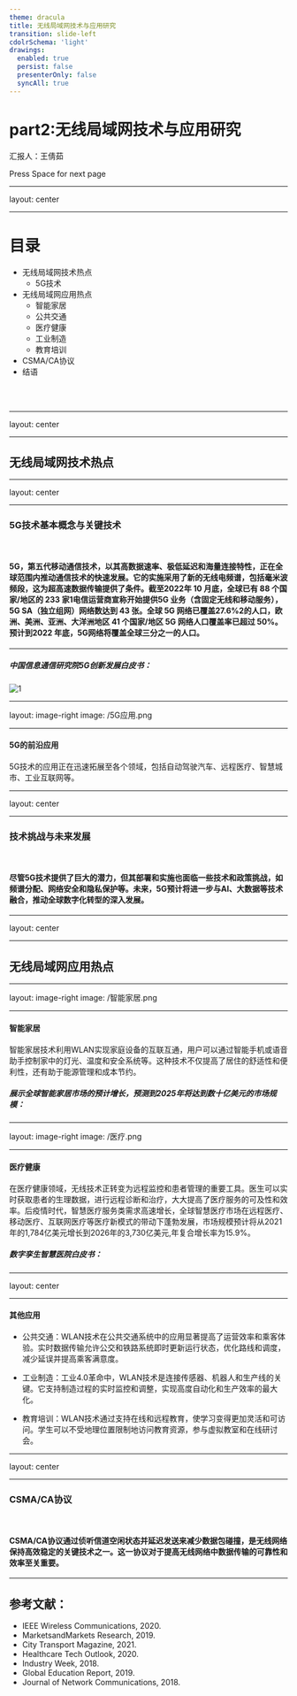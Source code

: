 ```yaml
---
theme: dracula
title: 无线局域网技术与应用研究
transition: slide-left
cdolrSchema: 'light'
drawings:
  enabled: true
  persist: false
  presenterOnly: false
  syncAll: true
---
```

# part2:无线局域网技术与应用研究

汇报人：王倩茹

<div class="pt-12">
  <span @click="next" class="px-2 p-1 rounded cursor-pointer hover:bg-white hover:bg-opacity-10">
    Press Space for next page <carbon:arrow-right class="inline"/>
  </span>
</div>

---
layout: center

---

# 目录

- 无线局域网技术热点
  - 5G技术
- 无线局域网应用热点
  - 智能家居
  - 公共交通
  - 医疗健康
  - 工业制造
  - 教育培训
- CSMA/CA协议
- 结语

<br>
<br>

---
layout: center

---

## 无线局域网技术热点

---
layout: center

---

### 5G技术基本概念与关键技术
<br>

#### 5G，第五代移动通信技术，以其高数据速率、极低延迟和海量连接特性，正在全球范围内推动通信技术的快速发展。它的实施采用了新的无线电频谱，包括毫米波频段，这为超高速数据传输提供了条件。截至2022年 10 月底，全球已有 88 个国家/地区的 233 家1电信运营商宣称开始提供5G 业务（含固定无线和移动服务），5G SA（独立组网）网络数达到 43 张。全球 5G 网络已覆盖27.6%2的人口，欧洲、美洲、亚洲、大洋洲地区 41 个国家/地区 5G 网络人口覆盖率已超过 50%。预计到2022 年底，5G网络将覆盖全球三分之一的人口。

---

##### 中国信息通信研究院5G创新发展白皮书：
![1](/5G发展.png)

---
layout: image-right
image: /5G应用.png

---

#### 5G的前沿应用

5G技术的应用正在迅速拓展至各个领域，包括自动驾驶汽车、远程医疗、智慧城市、工业互联网等。

---
layout: center

---

### 技术挑战与未来发展
<br>

#### 尽管5G技术提供了巨大的潜力，但其部署和实施也面临一些技术和政策挑战，如频谱分配、网络安全和隐私保护等。未来，5G预计将进一步与AI、大数据等技术融合，推动全球数字化转型的深入发展。

---
layout: center

---

## 无线局域网应用热点

---
layout: image-right
image: /智能家居.png

---

#### 智能家居

智能家居技术利用WLAN实现家庭设备的互联互通，用户可以通过智能手机或语音助手控制家中的灯光、温度和安全系统等。这种技术不仅提高了居住的舒适性和便利性，还有助于能源管理和成本节约。

##### 展示全球智能家居市场的预计增长，预测到2025年将达到数十亿美元的市场规模：


---
layout: image-right
image: /医疗.png

---
#### 医疗健康

在医疗健康领域，无线技术正转变为远程监控和患者管理的重要工具。医生可以实时获取患者的生理数据，进行远程诊断和治疗，大大提高了医疗服务的可及性和效率。后疫情时代，智慧医疗服务类需求高速增长，全球智慧医疗市场在远程医疗、移动医疗、互联网医疗等医疗新模式的带动下蓬勃发展，市场规模预计将从2021年的1,784亿美元增长到2026年的3,730亿美元,年复合增长率为15.9%。

##### 数字孪生智慧医院白皮书：

---
layout: center

---

#### 其他应用

- 公共交通：WLAN技术在公共交通系统中的应用显著提高了运营效率和乘客体验。实时数据传输允许公交和铁路系统即时更新运行状态，优化路线和调度，减少延误并提高乘客满意度。

- 工业制造：工业4.0革命中，WLAN技术是连接传感器、机器人和生产线的关键。它支持制造过程的实时监控和调整，实现高度自动化和生产效率的最大化。

- 教育培训：WLAN技术通过支持在线和远程教育，使学习变得更加灵活和可访问。学生可以不受地理位置限制地访问教育资源，参与虚拟教室和在线研讨会。
---
layout: center

---

### CSMA/CA协议
<br>

#### CSMA/CA协议通过侦听信道空闲状态并延迟发送来减少数据包碰撞，是无线网络保持高效稳定的关键技术之一。这一协议对于提高无线网络中数据传输的可靠性和效率至关重要。
---

## 参考文献：

- IEEE Wireless Communications, 2020.
- MarketsandMarkets Research, 2019.
- City Transport Magazine, 2021.
- Healthcare Tech Outlook, 2020.
- Industry Week, 2018.
- Global Education Report, 2019.
- Journal of Network Communications, 2018.